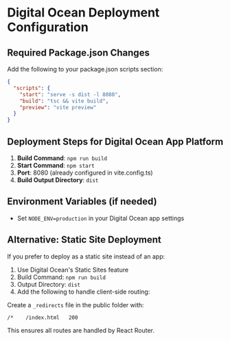 
# Digital Ocean Deployment Configuration

## Required Package.json Changes

Add the following to your package.json scripts section:

```json
{
  "scripts": {
    "start": "serve -s dist -l 8080",
    "build": "tsc && vite build",
    "preview": "vite preview"
  }
}
```

## Deployment Steps for Digital Ocean App Platform

1. **Build Command**: `npm run build`
2. **Start Command**: `npm start`
3. **Port**: 8080 (already configured in vite.config.ts)
4. **Build Output Directory**: `dist`

## Environment Variables (if needed)
- Set `NODE_ENV=production` in your Digital Ocean app settings

## Alternative: Static Site Deployment

If you prefer to deploy as a static site instead of an app:

1. Use Digital Ocean's Static Sites feature
2. Build Command: `npm run build`
3. Output Directory: `dist`
4. Add the following to handle client-side routing:

Create a `_redirects` file in the public folder with:
```
/*    /index.html   200
```

This ensures all routes are handled by React Router.
